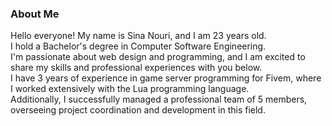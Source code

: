 <h3>About Me</h3>
<p>
Hello everyone! My name is Sina Nouri, and I am 23 years old.<br>
I hold a Bachelor's degree in Computer Software Engineering.<br>
I'm passionate about web design and programming, and I am excited to share my skills and professional experiences with you below.<br>
I have 3 years of experience in game server programming for Fivem, where I worked extensively with the Lua programming language.<br>
Additionally, I successfully managed a professional team of 5 members, overseeing project coordination and development in this field.
</p>

